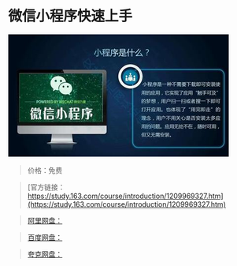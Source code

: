 # 微信小程序快速上手

![img](../../../assets/study163/free/76fe2327e90b4c48abef9d8b223ab7b9.jpg)

> 价格：免费

> [官方链接：https://study.163.com/course/introduction/1209969327.htm](https://study.163.com/course/introduction/1209969327.htm)

> [阿里网盘：]()

> [百度网盘：]()

> [夸克网盘：]()
